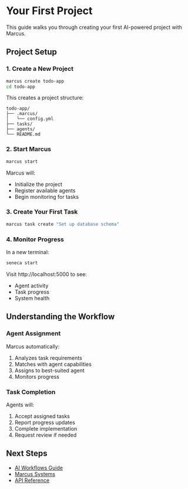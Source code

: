 # Your First Project

This guide walks you through creating your first AI-powered project with Marcus.

## Project Setup

### 1. Create a New Project

```bash
marcus create todo-app
cd todo-app
```

This creates a project structure:
```
todo-app/
├── .marcus/
│   └── config.yml
├── tasks/
├── agents/
└── README.md
```

### 2. Start Marcus

```bash
marcus start
```

Marcus will:
- Initialize the project
- Register available agents
- Begin monitoring for tasks

### 3. Create Your First Task

```bash
marcus task create "Set up database schema"
```

### 4. Monitor Progress

In a new terminal:

```bash
seneca start
```

Visit http://localhost:5000 to see:
- Agent activity
- Task progress
- System health

## Understanding the Workflow

### Agent Assignment

Marcus automatically:
1. Analyzes task requirements
2. Matches with agent capabilities
3. Assigns to best-suited agent
4. Monitors progress

### Task Completion

Agents will:
1. Accept assigned tasks
2. Report progress updates
3. Complete implementation
4. Request review if needed

## Next Steps

- [AI Workflows Guide](guides/ai-workflows.md)
- [Marcus Systems](marcus/systems/README.md)
- [API Reference](marcus/api/README.md)